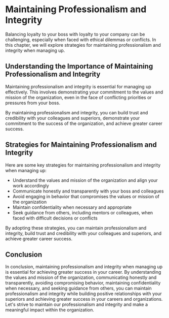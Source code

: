 # Maintaining Professionalism and Integrity

Balancing loyalty to your boss with loyalty to your company can be challenging, especially when faced with ethical dilemmas or conflicts. In this chapter, we will explore strategies for maintaining professionalism and integrity when managing up.

Understanding the Importance of Maintaining Professionalism and Integrity
-------------------------------------------------------------------------

Maintaining professionalism and integrity is essential for managing up effectively. This involves demonstrating your commitment to the values and mission of the organization, even in the face of conflicting priorities or pressures from your boss.

By maintaining professionalism and integrity, you can build trust and credibility with your colleagues and superiors, demonstrate your commitment to the success of the organization, and achieve greater career success.

Strategies for Maintaining Professionalism and Integrity
--------------------------------------------------------

Here are some key strategies for maintaining professionalism and integrity when managing up:

* Understand the values and mission of the organization and align your work accordingly
* Communicate honestly and transparently with your boss and colleagues
* Avoid engaging in behavior that compromises the values or mission of the organization
* Maintain confidentiality when necessary and appropriate
* Seek guidance from others, including mentors or colleagues, when faced with difficult decisions or conflicts

By adopting these strategies, you can maintain professionalism and integrity, build trust and credibility with your colleagues and superiors, and achieve greater career success.

Conclusion
----------

In conclusion, maintaining professionalism and integrity when managing up is essential for achieving greater success in your career. By understanding the values and mission of the organization, communicating honestly and transparently, avoiding compromising behavior, maintaining confidentiality when necessary, and seeking guidance from others, you can maintain professionalism and integrity while building positive relationships with your superiors and achieving greater success in your careers and organizations. Let's strive to maintain our professionalism and integrity and make a meaningful impact within the organization.
